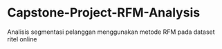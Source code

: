 # Capstone-Project-RFM-Analysis
Analisis segmentasi pelanggan menggunakan metode RFM pada dataset ritel online
